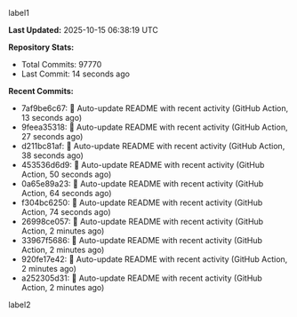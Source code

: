 
label1 
<!-- ACTIVITY_START -->
**Last Updated:** 2025-10-15 06:38:19 UTC

**Repository Stats:**
- Total Commits: 97770
- Last Commit: 14 seconds ago

**Recent Commits:**
- 7af9be6c67: 🤖 Auto-update README with recent activity (GitHub Action, 13 seconds ago)
- 9feea35318: 🤖 Auto-update README with recent activity (GitHub Action, 27 seconds ago)
- d211bc81af: 🤖 Auto-update README with recent activity (GitHub Action, 38 seconds ago)
- 453536d6d9: 🤖 Auto-update README with recent activity (GitHub Action, 50 seconds ago)
- 0a65e89a23: 🤖 Auto-update README with recent activity (GitHub Action, 64 seconds ago)
- f304bc6250: 🤖 Auto-update README with recent activity (GitHub Action, 74 seconds ago)
- 26998ce057: 🤖 Auto-update README with recent activity (GitHub Action, 2 minutes ago)
- 33967f5686: 🤖 Auto-update README with recent activity (GitHub Action, 2 minutes ago)
- 920fe17e42: 🤖 Auto-update README with recent activity (GitHub Action, 2 minutes ago)
- a252305d31: 🤖 Auto-update README with recent activity (GitHub Action, 2 minutes ago)
<!-- ACTIVITY_END -->

label2
